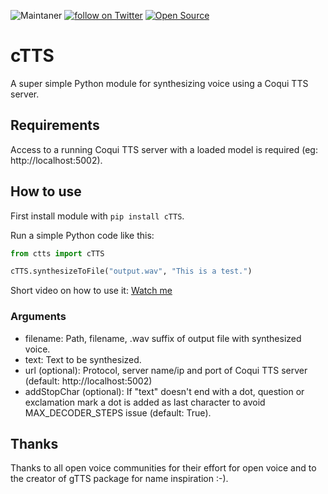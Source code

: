![Maintaner](https://img.shields.io/badge/maintainer-Thorsten_Mueller-blue)
<a href="https://twitter.com/intent/follow?screen_name=ThorstenVoice">
        <img src="https://img.shields.io/twitter/follow/ThorstenVoice?style=social&logo=twitter"
            alt="follow on Twitter"></a>
[![Open Source](https://badges.frapsoft.com/os/v1/open-source.svg?v=103)](https://opensource.org/)

# cTTS
A super simple Python module for synthesizing voice using a Coqui TTS server.

## Requirements
Access to a running Coqui TTS server with a loaded model is required (eg: http://localhost:5002).

## How to use
First install module with `pip install cTTS`.

Run a simple Python code like this:
```python
from ctts import cTTS

cTTS.synthesizeToFile("output.wav", "This is a test.")
```

 Short video on how to use it: [Watch me](https://www.youtube.com/watch?v=hRoPIKRkERw)

### Arguments
* filename: Path, filename, .wav suffix of output file with synthesized voice.
* text: Text to be synthesized.
* url (optional): Protocol, server name/ip and port of Coqui TTS server (default: http://localhost:5002)
* addStopChar (optional): If "text" doesn't end with a dot, question or exclamation mark a dot is added as last character to avoid MAX_DECODER_STEPS issue (default: True). 

## Thanks
Thanks to all open voice communities for their effort for open voice and to the creator of gTTS package for name inspiration :-).
